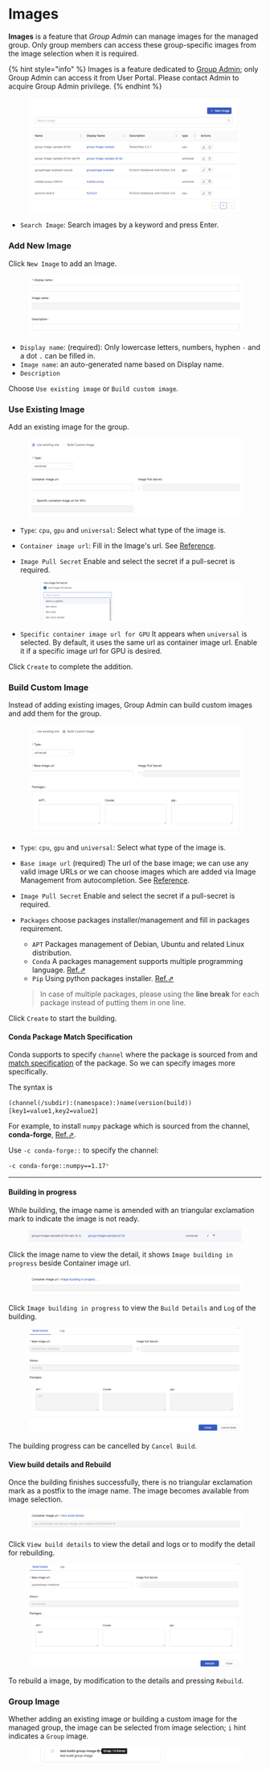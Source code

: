 # Images

**Images** is a feature that _Group Admin_ can manage images for the managed group. Only group members can access these group-specific images from the image selection when it is required.

{% hint style="info" %}
Images is a feature dedicated to [Group Admin](../../developer-guide/concept/privilege.md#group-administrator); only Group Admin can access it from User Portal. Please contact Admin to acquire Group Admin privilege.
{% endhint %}

<figure><img src="../../.gitbook/assets/group-image-list.png" alt=""><figcaption></figcaption></figure>

* `Search Image`: Search images by a keyword and press Enter.

### Add New Image

Click `New Image` to add an Image.

<figure><img src="../../.gitbook/assets/group-image-info.png" alt=""><figcaption></figcaption></figure>

* `Display name`: (required): Only lowercase letters, numbers, hyphen `-` and a dot `.` can be filled in.
* `Image name`: an auto-generated name based on Display name.
* `Description`

Choose `Use existing image` or `Build custom image`.

### Use Existing Image

Add an existing image for the group.

<figure><img src="../../.gitbook/assets/group-image-existing.png" alt=""><figcaption></figcaption></figure>

* `Type`: `cpu`, `gpu` and `universal`: Select what type of the image is.
* `Container image url`: Fill in the Image's url. See [Reference](../../reference/infuseai-images-list.md).
*   `Image Pull Secret` Enable and select the secret if a pull-secret is required.

    <figure><img src="../../.gitbook/assets/images_pull_secret_v26.png" alt=""><figcaption></figcaption></figure>
* `Specific container image url for GPU` It appears when `universal` is selected. By default, it uses the same url as container image url. Enable it if a specific image url for GPU is desired.

Click `Create` to complete the addition.

### Build Custom Image

Instead of adding existing images, Group Admin can build custom images and add them for the group.

<figure><img src="../../.gitbook/assets/group-image-custom.png" alt=""><figcaption></figcaption></figure>

* `Type`: `cpu`, `gpu` and `universal`: Select what type of the image is.
* `Base image url` (required) The url of the base image; we can use any valid image URLs or we can choose images which are added via Image Management from autocompletion. See [Reference](../../group-administration/broken-reference/).
* `Image Pull Secret` Enable and select the secret if a pull-secret is required.
*   `Packages` choose packages installer/management and fill in packages requirement.

    * `APT` Packages management of Debian, Ubuntu and related Linux distribution.
    * `Conda` A packages management supports multiple programming language. [Ref.⇗](https://docs.conda.io/projects/conda/en/latest/user-guide/tasks/manage-pkgs.html#installing-packages)
    * `Pip` Using python packages installer. [Ref.⇗](https://packaging.python.org/tutorials/installing-packages/#use-pip-for-installing)

    > In case of multiple packages, please using the **line break** for each package instead of putting them in one line.

Click `Create` to start the building.

#### Conda Package Match Specification

Conda supports to specify `channel` where the package is sourced from and [match specification](https://docs.conda.io/projects/conda-build/en/latest/resources/package-spec.html#package-match-specifications) of the package. So we can specify images more specifically.

The syntax is

```
(channel(/subdir):(namespace):)name(version(build))[key1=value1,key2=value2]
```

For example, to install `numpy` package which is sourced from the channel, **conda-forge**, [Ref.⇗](https://anaconda.org/conda-forge/numpy).

Use `-c conda-forge::` to specify the channel:

```bash
-c conda-forge::numpy==1.17*
```

***

#### Building in progress

While building, the image name is amended with an triangular exclamation mark to indicate the image is not ready.

<figure><img src="../../.gitbook/assets/group-image-not-ready.png" alt=""><figcaption></figcaption></figure>

Click the image name to view the detail, it shows `Image building in progress` beside Container image url.

<figure><img src="../../.gitbook/assets/group-image-building.png" alt=""><figcaption></figcaption></figure>

Click `Image building in progress` to view the `Build Details` and `Log` of the building.

<figure><img src="../../.gitbook/assets/group-image-building-detail.png" alt=""><figcaption></figcaption></figure>

The building progress can be cancelled by `Cancel Build`.

#### View build details and Rebuild

Once the building finishes successfully, there is no triangular exclamation mark as a postfix to the image name. The image becomes available from image selection.

<figure><img src="../../.gitbook/assets/group-image-built.png" alt=""><figcaption></figcaption></figure>

Click `View build details` to view the detail and logs or to modify the detail for rebuilding.

<figure><img src="../../.gitbook/assets/group-image-rebuild.png" alt=""><figcaption></figcaption></figure>

To rebuild a image, by modification to the details and pressing `Rebuild`.

### Group Image

Whether adding an existing image or building a custom image for the managed group, the image can be selected from image selection; `i` hint indicates a `Group` image.

<figure><img src="../../.gitbook/assets/group-image-selection.png" alt=""><figcaption></figcaption></figure>
